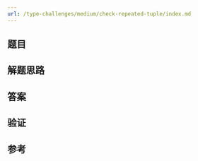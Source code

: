 ```yaml
---
url: /type-challenges/medium/check-repeated-tuple/index.md
---
```

## 题目

## 解题思路

## 答案

## 验证

## 参考
